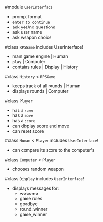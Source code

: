 #module `UserInterface` 
- prompt format
- `enter to continue`
- ask yes/no questions
- ask user name
- ask weapon choice


#class `RPSGame`
  includes UserInterface!
- main game engine | Human
- `play`           | Computer
- contains rules   | Display
                   | History

#class `History` < `RPSGame`
- keeps track of all rounds | Human
- displays rounds           | Computer
               
#class `Player`
 - has a `name`
 - has a `move`
 - has a `score`
 - can display score and move
 - can reset score                  

#class `Human` < `Player`
  includes `UserInterface`!
- can compare its score to the computer's

#class `Computer` < `Player`
 - chooses random weapon

#class `Display`
  includes `UserInterface`!
 - displays messages for:
      - welcome
      - game rules
      - goodbye
      - round_winner
      - game_winner               